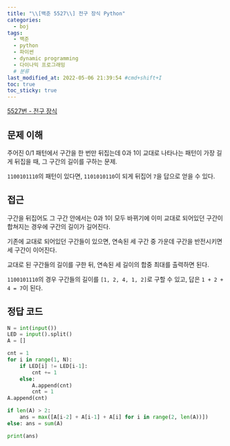 ```yaml
---
title: "\\[백준 5527\\] 전구 장식 Python"
categories:
  - boj
tags:
  - 백준
  - python
  - 파이썬
  - dynamic programming
  - 다이나믹 프로그래밍
  # 분류
last_modified_at: 2022-05-06 21:39:54 #cmd+shift+I
toc: true
toc_sticky: true
---
```


[5527번 - 전구 장식](https://www.acmicpc.net/problem/5527)

## 문제 이해

주어진 0/1 패턴에서 구간을 한 번만 뒤집는데 0과 1이 교대로 나타나는 패턴이 가장 길게 뒤집을 때, 그 구간의 길이를 구하는 문제.

`1100101110`의 패턴이 있다면, `1101010110`이 되게 뒤집어 `7`을 답으로 얻을 수 있다.

## 접근

구간을 뒤집어도 그 구간 안에서는 0과 1이 모두 바뀌기에 이미 교대로 되어있던 구간이 합쳐지는 경우에 구간의 길이가 길어진다.

기존에 교대로 되어있던 구간들이 있으면, 연속된 세 구간 중 가운데 구간을 반전시키면 세 구간이 이어진다.

교대로 된 구간들의 길이를 구한 뒤, 연속된 세 길이의 합중 최대를 출력하면 된다.

`1100101110`의 경우 구간들의 길이를 `[1, 2, 4, 1, 2]`로 구할 수 있고, 답은 `1 + 2 + 4 = 7`이 된다.

## 정답 코드

```python
N = int(input())
LED = input().split()
A = []

cnt = 1
for i in range(1, N):
    if LED[i] != LED[i-1]:
        cnt += 1
    else:
        A.append(cnt)
        cnt = 1
A.append(cnt)

if len(A) > 2:
    ans = max([A[i-2] + A[i-1] + A[i] for i in range(2, len(A))])
else: ans = sum(A)

print(ans)

```
